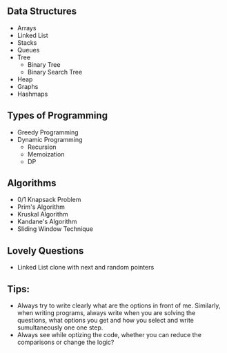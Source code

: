 ## Data Structures
- Arrays
- Linked List
- Stacks
- Queues
- Tree 
  - Binary Tree
  - Binary Search Tree
- Heap
- Graphs
- Hashmaps

## Types of Programming
- Greedy Programming
- Dynamic Programming
  - Recursion
  - Memoization
  - DP
 
## Algorithms
- 0/1 Knapsack Problem
- Prim's Algorithm
- Kruskal Algorithm
- Kandane's Algorithm
- Sliding Window Technique

## Lovely Questions
- Linked List clone with next and random pointers

## Tips:
- Always try to write clearly what are the options in front of me. Similarly, when writing programs, always write when you are solving the questions, what options you get and how you select and write sumultaneously one one step.
- Always see while optizing the code, whether you can reduce the comparisons or change the logic?
